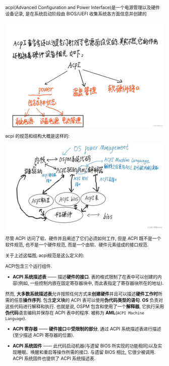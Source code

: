 
acpi(Advanced Configuration and Power Interface)是一个电源管理以及硬件设备记录, 是在系统启动阶段由 BIOS/UEFI 收集系统各方面信息并创建的

![2023-05-17-09-36-49.png](./images/2023-05-17-09-36-49.png)

acpi 的规范和结构大概是这样的:

![2023-05-17-09-40-48.png](./images/2023-05-17-09-40-48.png)

尽管 ACPI 访问了软、硬件并且阐述了它们必须如何工作, 但是 ACPI 既不是一个软件规范, 也不是一个硬件规范, 而是一个由软、硬件元素组成的接口规范.

关于上述这幅图, acpi规范是这么定义的:

ACPI包含三个运行组件.

* **ACPI 系统描述表** —— 描述**硬件的接口**. 表的格式限制了在表中可以创建的内容(例如, 一些控制内嵌在固定寄存器块中, 而此表指定了寄存器块所在的地址).

然而, **大多数系统描述表**允许按照任何方式来**创建硬件**并且可以描述**硬件工作时**所需的任意**操作序列**. 包含**定义块**的 ACPI 表可以使用**伪代码类型的语句**. **OS** 负责对这些代码进行解释和执行. 也就是说, OSPM 包含和使用了一个**解释器**, 它执行采用**伪代码**语言编码并保存在 ACPI 表中的程序. 被称为 **AML**(`ACPI Machine Language`).

* **ACPI 寄存器** —— **硬件接口**中**受限制的部分**, 通过 ACPI 系统描述表进行描述(至少描述 ACPI 寄存器的位置).

* **ACPI 系统固件** —— 此代码启动机器(与遗留 BIOS 所实现的功能相同)以及实现睡眠、唤醒和重启等操作所需的接口. 与遗留 BIOS 相比, 它很少被调用. ACPI 系统固件也提供了 ACPI 系统描述表.



